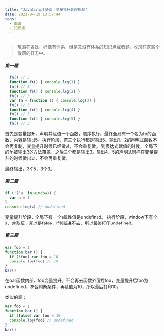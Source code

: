 ```yaml
---
title: "JavaScript基础：变量提升处理机制"
date: 2021-04-19 13:57:44
tags:
  - 面试
  - 知识点
---
```


<!--banner-pic|sticker|content-img|content-img-half-->

<img alt="" class="banner-pic" src="https://slybootslion-blog.oss-cn-chengdu.aliyuncs.com/blog-head/2021-04-16/39d4f01130738fbaba059a35a15cbbe6.jpg?x-oss-process=image/auto-orient,1/quality,q_80/watermark,text_c2x5Ym9vdHNsaW9u,color_ffffff,size_40,shadow_70,t_74,x_10,y_10"/>


> 散落在各处，好像有体系，但是又没有体系的知识点或者题，收录在这些个散落的日志中。

##### 第一题

```js
  fn() // 5
  function fn() { console.log(1) }
  fn() // 5
  function fn() { console.log(2) }
  fn() // 5
  var fn = function () { console.log(3) }
  fn() // 3
  function fn() { console.log(4) }
  fn() // 3
  function fn() { console.log(5) }
  fn() // 3
```

首先是变量提升，声明并赋值一个函数，顺序执行，最终全局有一个名为fn的函数，内容是输出5。执行阶段，前三个执行都是输出5。输出1、2的声明式函数不会再复制，变量提升时候已经做过，不会重复做。
到表达式赋值的时候，全局下的fn被输出3的方法覆盖，之后三个都是输出3。输出4、5的声明式同样在变量提升的时候做出过，不会再重复做。

最终输出，3个5，3个3。

##### 第二题

```js
if (!('a' in window)) {
  var a = 1
}
console.log(a) // undefined
```

变量提升阶段，全局下有一个a属性值是undefined。
执行阶段，window下有个a，并取反，所以是false，if判断进不去，所以最终打印undefined。

##### 第三题

```js
var foo = 1
function bar () {
  if (!foo) var foo = 10
  console.log(foo) // 10
}
bar()
```

在bar函数内部，foo变量提升，不会再去函数外面找foo，变量提升后foo为undefined，符合判断条件，再赋值为10，所以最后打印10。

类似的题：

```js
var foo = 1
function bar () {
  if (false) var foo = 10
  console.log(foo) // undefined
}
bar()
```
